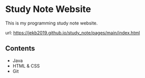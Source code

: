 # Study Note Website

This is my programming study note website.

url: https://jekb2019.github.io/study_note/pages/main/index.html


## Contents
* Java
* HTML & CSS
* Git
